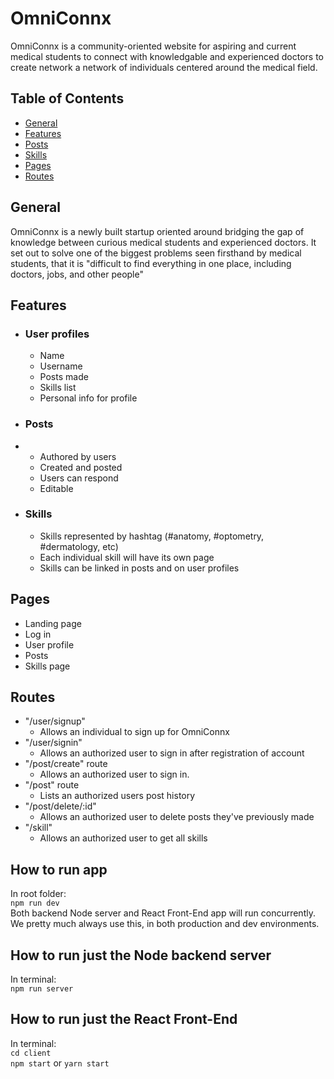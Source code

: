 # OmniConnx

OmniConnx is a community-oriented website for aspiring and current medical students to connect with knowledgable and experienced doctors to create network a network of individuals centered around the medical field.

## Table of Contents
* [General](#general)
* [Features](#features)
* [Posts](#posts)
* [Skills](#skills)
* [Pages](#pages)
* [Routes](#routes)

## General
OmniConnx is a newly built startup oriented around bridging the gap of knowledge between curious medical students and experienced doctors. It set out to solve one of the biggest problems seen firsthand by medical students, that it is "difficult to find everything in one place, including doctors, jobs, and other people" 


## **Features**

- ### **User profiles**

  - Name
  - Username
  - Posts made
  - Skills list
  - Personal info for profile

- ### **Posts**
- 
  - Authored by users
  - Created and posted
  - Users can respond
  - Editable

- ### **Skills**
  - Skills represented by hashtag (#anatomy, #optometry, #dermatology, etc)
  - Each individual skill will have its own page
  - Skills can be linked in posts and on user profiles

## **Pages**

- Landing page
- Log in
- User profile
- Posts
- Skills page

## **Routes**

- "/user/signup"
    - Allows an individual to sign up for OmniConnx
- "/user/signin"
    - Allows an authorized user to sign in after registration of account
- "/post/create" route
    - Allows an authorized user to sign in.
- "/post" route
    - Lists an authorized users post history
- "/post/delete/:id"
    - Allows an authorized user to delete posts they've previously made
- "/skill"
    - Allows an authorized user to get all skills

## How to run app

In root folder:  
`npm run dev`  
Both backend Node server and React Front-End app will run concurrently. We pretty much always use this, in both production and dev environments.   

## How to run just the Node backend server

In terminal:   
`npm run server`  

## How to run just the React Front-End

In terminal:  
`cd client`  
`npm start` or `yarn start`
